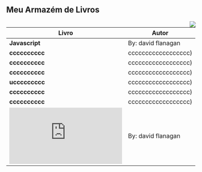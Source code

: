 
 ##  Meu Armazém de Livros
         
   <img src="https://media.giphy.com/media/VJE5f22EQwaHjx5gTk/giphy.gif" align="right">       

  
 Livro | Autor  |
---|------|
**Javascript** | By: david flanagan | * [k](https://github.com/CamillaLourenco/books/blob/main/books/Livro%20de%20Javascript.pdf)
**cccccccccc** | cccccccccccccccccc)|
**cccccccccc** | cccccccccccccccccc)|
**cccccccccc** | cccccccccccccccccc)|
**uccccccccc** | cccccccccccccccccc)|
**cccccccccc** | cccccccccccccccccc)|
**cccccccccc** | cccccccccccccccccc)|
![javascript](https://github.com/CamillaLourenco/books/blob/main/books/Livro%20de%20Javascript.pdf) | By: david flanagan |


 
